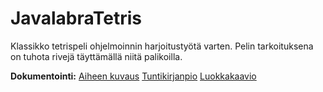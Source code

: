 # JavalabraTetris
Klassikko tetrispeli ohjelmoinnin harjoitustyötä varten. Pelin tarkoituksena on tuhota rivejä täyttämällä niitä palikoilla.

**Dokumentointi:**
[Aiheen kuvaus](dokumentointi/aiheenKuvausJaRakenne.md)
[Tuntikirjanpio](dokumentointi/tuntikirjanpito.md)
[Luokkakaavio](dokumentointi/luokkakaavio.png)
